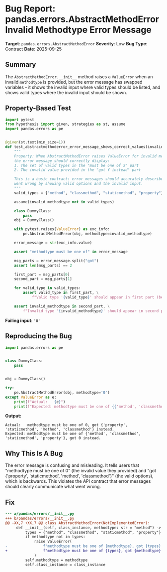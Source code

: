# Bug Report: pandas.errors.AbstractMethodError Invalid Methodtype Error Message

**Target**: `pandas.errors.AbstractMethodError`
**Severity**: Low
**Bug Type**: Contract
**Date**: 2025-09-25

## Summary

The `AbstractMethodError.__init__` method raises a `ValueError` when an invalid `methodtype` is provided, but the error message has swapped variables - it shows the invalid input where valid types should be listed, and shows valid types where the invalid input should be shown.

## Property-Based Test

```python
import pytest
from hypothesis import given, strategies as st, assume
import pandas.errors as pe


@given(st.text(min_size=1))
def test_abstractmethoderror_error_message_shows_correct_values(invalid_methodtype):
    """
    Property: When AbstractMethodError raises ValueError for invalid methodtype,
    the error message should correctly display:
    1. The set of valid types in the "must be one of X" part
    2. The invalid value provided in the "got Y instead" part

    This is a basic contract: error messages should accurately describe what
    went wrong by showing valid options and the invalid input.
    """
    valid_types = {"method", "classmethod", "staticmethod", "property"}

    assume(invalid_methodtype not in valid_types)

    class DummyClass:
        pass
    obj = DummyClass()

    with pytest.raises(ValueError) as exc_info:
        pe.AbstractMethodError(obj, methodtype=invalid_methodtype)

    error_message = str(exc_info.value)

    assert "methodtype must be one of" in error_message

    msg_parts = error_message.split("got")
    assert len(msg_parts) == 2

    first_part = msg_parts[0]
    second_part = msg_parts[1]

    for valid_type in valid_types:
        assert valid_type in first_part, \
            f"Valid type '{valid_type}' should appear in first part (before 'got'), but got: {error_message}"

    assert invalid_methodtype in second_part, \
        f"Invalid type '{invalid_methodtype}' should appear in second part (after 'got'), but got: {error_message}"
```

**Failing input**: `'0'`

## Reproducing the Bug

```python
import pandas.errors as pe


class DummyClass:
    pass


obj = DummyClass()

try:
    pe.AbstractMethodError(obj, methodtype='0')
except ValueError as e:
    print(f"Actual:   {e}")
    print(f"Expected: methodtype must be one of {{'method', 'classmethod', 'staticmethod', 'property'}}, got 0 instead.")
```

**Output:**
```
Actual:   methodtype must be one of 0, got {'property', 'staticmethod', 'method', 'classmethod'} instead.
Expected: methodtype must be one of {'method', 'classmethod', 'staticmethod', 'property'}, got 0 instead.
```

## Why This Is A Bug

The error message is confusing and misleading. It tells users that "methodtype must be one of 0" (the invalid value they provided) and "got {'property', 'staticmethod', 'method', 'classmethod'}" (the valid options), which is backwards. This violates the API contract that error messages should clearly communicate what went wrong.

## Fix

```diff
--- a/pandas/errors/__init__.py
+++ b/pandas/errors/__init__.py
@@ -XX,7 +XX,7 @@ class AbstractMethodError(NotImplementedError):
     def __init__(self, class_instance, methodtype: str = "method") -> None:
         types = {"method", "classmethod", "staticmethod", "property"}
         if methodtype not in types:
             raise ValueError(
-                f"methodtype must be one of {methodtype}, got {types} instead."
+                f"methodtype must be one of {types}, got {methodtype} instead."
             )
         self.methodtype = methodtype
         self.class_instance = class_instance
```
